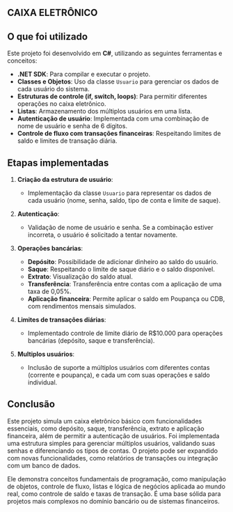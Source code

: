 ## CAIXA ELETRÔNICO
## O que foi utilizado

Este projeto foi desenvolvido em **C#**, utilizando as seguintes ferramentas e conceitos:

- **.NET SDK**: Para compilar e executar o projeto.
- **Classes e Objetos**: Uso da classe `Usuario` para gerenciar os dados de cada usuário do sistema.
- **Estruturas de controle (if, switch, loops)**: Para permitir diferentes operações no caixa eletrônico.
- **Listas**: Armazenamento dos múltiplos usuários em uma lista.
- **Autenticação de usuário**: Implementada com uma combinação de nome de usuário e senha de 6 dígitos.
- **Controle de fluxo com transações financeiras**: Respeitando limites de saldo e limites de transação diária.
  
## Etapas implementadas

1. **Criação da estrutura de usuário**:
   - Implementação da classe `Usuario` para representar os dados de cada usuário (nome, senha, saldo, tipo de conta e limite de saque).
   
2. **Autenticação**:
   - Validação de nome de usuário e senha. Se a combinação estiver incorreta, o usuário é solicitado a tentar novamente.

3. **Operações bancárias**:
   - **Depósito**: Possibilidade de adicionar dinheiro ao saldo do usuário.
   - **Saque**: Respeitando o limite de saque diário e o saldo disponível.
   - **Extrato**: Visualização do saldo atual.
   - **Transferência**: Transferência entre contas com a aplicação de uma taxa de 0,05%.
   - **Aplicação financeira**: Permite aplicar o saldo em Poupança ou CDB, com rendimentos mensais simulados.

4. **Limites de transações diárias**:
   - Implementado controle de limite diário de R$10.000 para operações bancárias (depósito, saque e transferência).

5. **Multiplos usuários**:
   - Inclusão de suporte a múltiplos usuários com diferentes contas (corrente e poupança), e cada um com suas operações e saldo individual.

## Conclusão

Este projeto simula um caixa eletrônico básico com funcionalidades essenciais, como depósito, saque, transferência, extrato e aplicação financeira, além de permitir a autenticação de usuários. Foi implementada uma estrutura simples para gerenciar múltiplos usuários, validando suas senhas e diferenciando os tipos de contas. O projeto pode ser expandido com novas funcionalidades, como relatórios de transações ou integração com um banco de dados.

Ele demonstra conceitos fundamentais de programação, como manipulação de objetos, controle de fluxo, listas e lógica de negócios aplicada ao mundo real, como controle de saldo e taxas de transação. É uma base sólida para projetos mais complexos no domínio bancário ou de sistemas financeiros.

